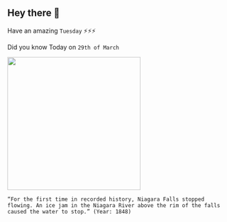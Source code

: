 ## Hey there 👋
Have an amazing `Tuesday` ⚡⚡⚡

Did you know Today on `29th of March`
 
 [<img src="http://www.niagarafrontier.com/image/CNHfrozenfalls1.jpg" width="300" />](http://www.niagarafrontier.com/fallsstopped.html) 
 ```
“For the first time in recorded history, Niagara Falls stopped flowing. An ice jam in the Niagara River above the rim of the falls caused the water to stop.” (Year: 1848)
```
